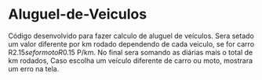 # Aluguel-de-Veiculos

Código desenvolvido para fazer calculo de aluguel
de veículos.
Sera setado um valor diferente por km rodado dependendo de cada
veiculo, se for carro R$2.15 se for moto R$0.15 P/km.
No final sera somando as diárias mais o total de km rodados, Caso escolha
um veículo diferente de carro ou moto, mostrara um erro na tela.
